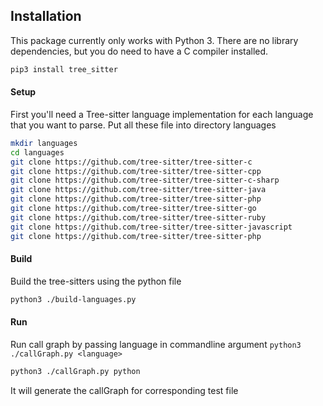 ## Installation

This package currently only works with Python 3. There are no library dependencies, but you do need to have a C compiler installed.

```sh
pip3 install tree_sitter
```


#### Setup

First you'll need a Tree-sitter language implementation for each language that you want to parse. Put all these file into directory languages 

```sh
mkdir languages
cd languages
git clone https://github.com/tree-sitter/tree-sitter-c
git clone https://github.com/tree-sitter/tree-sitter-cpp
git clone https://github.com/tree-sitter/tree-sitter-c-sharp
git clone https://github.com/tree-sitter/tree-sitter-java
git clone https://github.com/tree-sitter/tree-sitter-php
git clone https://github.com/tree-sitter/tree-sitter-go
git clone https://github.com/tree-sitter/tree-sitter-ruby
git clone https://github.com/tree-sitter/tree-sitter-javascript
git clone https://github.com/tree-sitter/tree-sitter-php
```

#### Build

Build the tree-sitters using the python file

```sh
python3 ./build-languages.py
```

#### Run

Run call graph by passing language in commandline argument `python3 ./callGraph.py <language>`
```sh
python3 ./callGraph.py python
```

It will generate the callGraph for corresponding test file



